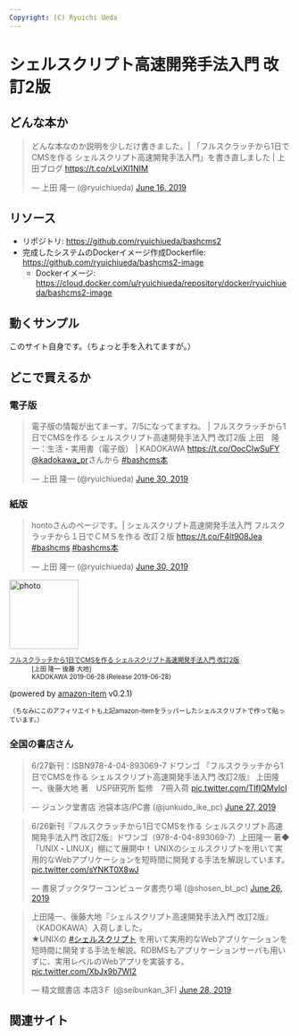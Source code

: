 ```yaml
---
Copyright: (C) Ryuichi Ueda
---
```


# シェルスクリプト高速開発手法入門 改訂2版

## どんな本か

<blockquote class="twitter-tweet" data-partner="tweetdeck"><p lang="ja" dir="ltr">どんな本なのか説明を少しだけ書きました。| 「フルスクラッチから1日でCMSを作る シェルスクリプト高速開発手法入門」を書き直しました | 上田ブログ <a href="https://t.co/xLviXl1NIM">https://t.co/xLviXl1NIM</a></p>&mdash; 上田 隆一 (@ryuichiueda) <a href="https://twitter.com/ryuichiueda/status/1140267200961495041?ref_src=twsrc%5Etfw">June 16, 2019</a></blockquote>
<script async src="https://platform.twitter.com/widgets.js" charset="utf-8"></script>

## リソース

* リポジトリ: https://github.com/ryuichiueda/bashcms2
* 完成したシステムのDockerイメージ作成Dockerfile: https://github.com/ryuichiueda/bashcms2-image
    * Dockerイメージ: https://cloud.docker.com/u/ryuichiueda/repository/docker/ryuichiueda/bashcms2-image

## 動くサンプル

このサイト自身です。（ちょっと手を入れてますが。）


## どこで買えるか

### 電子版

<blockquote class="twitter-tweet" data-partner="tweetdeck"><p lang="ja" dir="ltr">電子版の情報が出てまーす。7/5になってますね。 | フルスクラッチから1日でCMSを作る シェルスクリプト高速開発手法入門 改訂2版 上田　隆一：生活・実用書（電子版） | KADOKAWA <a href="https://t.co/OocCIwSuFY">https://t.co/OocCIwSuFY</a> <a href="https://twitter.com/kadokawa_PR?ref_src=twsrc%5Etfw">@kadokawa_pr</a>さんから <a href="https://twitter.com/hashtag/bashcms%E6%9C%AC?src=hash&amp;ref_src=twsrc%5Etfw">#bashcms本</a></p>&mdash; 上田 隆一 (@ryuichiueda) <a href="https://twitter.com/ryuichiueda/status/1145145789804503041?ref_src=twsrc%5Etfw">June 30, 2019</a></blockquote>
<script async src="https://platform.twitter.com/widgets.js" charset="utf-8"></script>


### 紙版

<blockquote class="twitter-tweet" data-partner="tweetdeck"><p lang="ja" dir="ltr">hontoさんのページです。| シェルスクリプト高速開発手法入門 フルスクラッチから１日でＣＭＳを作る 改訂２版 <a href="https://t.co/F4lt908Jea">https://t.co/F4lt908Jea</a> <a href="https://twitter.com/hashtag/bashcms?src=hash&amp;ref_src=twsrc%5Etfw">#bashcms</a> <a href="https://twitter.com/hashtag/bashcms%E6%9C%AC?src=hash&amp;ref_src=twsrc%5Etfw">#bashcms本</a></p>&mdash; 上田 隆一 (@ryuichiueda) <a href="https://twitter.com/ryuichiueda/status/1145146231288504320?ref_src=twsrc%5Etfw">June 30, 2019</a></blockquote>
<script async src="https://platform.twitter.com/widgets.js" charset="utf-8"></script>


<div class="card">
  <div class="row no-gutters">
    <div class="col-md-2">
      <a class="item url" href="https://www.amazon.co.jp/exec/obidos/ASIN/4048930699/ryuichiueda-22"><img src="https://images-fe.ssl-images-amazon.com/images/I/51T-SfWPsPL._SL160_.jpg" width="124" alt="photo"></a>
    </div>
    <div class="col-md-10">
      <div class="card-body">
        <dl class="fn" style="font-size:80%">
          <dt><a href="https://www.amazon.co.jp/exec/obidos/ASIN/4048930699/ryuichiueda-22">フルスクラッチから1日でCMSを作る シェルスクリプト高速開発手法入門 改訂2版</a></dt>
          <dd>[上田 隆一 後藤 大地]</dd>
          <dd>KADOKAWA 2019-06-28 (Release 2019-06-28)</dd>
        </dl>
        <p class="powered-by" >(powered by <a href="https://github.com/spiegel-im-spiegel/amazon-item" >amazon-item</a> v0.2.1)</p>
       <p style="font-size:80%">（ちなみにこのアフィリエイトも上記amazon-itemをラッパーしたシェルスクリプトで作って貼っています。）</p>
      </div>
    </div>
  </div>
</div>

### 全国の書店さん

<blockquote class="twitter-tweet" data-partner="tweetdeck"><p lang="ja" dir="ltr">6/27新刊：ISBN978-4-04-893069-7 ドワンゴ 『フルスクラッチから1日でCMSを作る シェルスクリプト高速開発手法入門 改訂2版』 上田隆一、後藤大地 著　USP研究所 監修　7冊入荷 <a href="https://t.co/TIfIQMyIcI">pic.twitter.com/TIfIQMyIcI</a></p>&mdash; ジュンク堂書店 池袋本店/PC書 (@junkudo_ike_pc) <a href="https://twitter.com/junkudo_ike_pc/status/1144130834326155264?ref_src=twsrc%5Etfw">June 27, 2019</a></blockquote>
<script async src="https://platform.twitter.com/widgets.js" charset="utf-8"></script>


<blockquote class="twitter-tweet" data-partner="tweetdeck"><p lang="ja" dir="ltr">6/26新刊『フルスクラッチから1日でCMSを作る シェルスクリプト高速開発手法入門 改訂2版』ドワンゴ（978-4-04-893069-7）上田隆一 著◆「UNIX・LINUX」棚にて展開中！ UNIXのシェルスクリプトを用いて実用的なWebアプリケーションを短時間に開発する手法を解説しています。 <a href="https://t.co/sYNKT0X8wJ">pic.twitter.com/sYNKT0X8wJ</a></p>&mdash; 書泉ブックタワーコンピュータ書売り場 (@shosen_bt_pc) <a href="https://twitter.com/shosen_bt_pc/status/1143791926681800705?ref_src=twsrc%5Etfw">June 26, 2019</a></blockquote>
<script async src="https://platform.twitter.com/widgets.js" charset="utf-8"></script>

<blockquote class="twitter-tweet" data-partner="tweetdeck"><p lang="ja" dir="ltr">上田隆一、後藤大地『シェルスクリプト高速開発手法入門 改訂2版』（KADOKAWA）入荷しました。<br>★UNIXの <a href="https://twitter.com/hashtag/%E3%82%B7%E3%82%A7%E3%83%AB%E3%82%B9%E3%82%AF%E3%83%AA%E3%83%97%E3%83%88?src=hash&amp;ref_src=twsrc%5Etfw">#シェルスクリプト</a> を用いて実用的なWebアプリケーションを短時間に開発する手法を解説。RDBMSもアプリケーションサーバも用いずに、実用レベルのWebアプリを実装する。 <a href="https://t.co/XbJx9b7WI2">pic.twitter.com/XbJx9b7WI2</a></p>&mdash; 精文館書店 本店3Ｆ (@seibunkan_3F) <a href="https://twitter.com/seibunkan_3F/status/1144497650890240003?ref_src=twsrc%5Etfw">June 28, 2019</a></blockquote>
<script async src="https://platform.twitter.com/widgets.js" charset="utf-8"></script>


## 関連サイト
